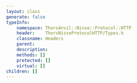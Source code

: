 ```yaml
---
layout: class
generate: false
typeInfo:
    namespace: ThorsAnvil::Nisse::Protocol::HTTP
    header:    ThorsNisseProtocolHTTP/Types.h
    classname: Headers
    parent:    
    description: 
    methods: []
    protected: []
    virtual: []
children: []
---
```


